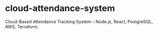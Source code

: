 # cloud-attendance-system
Cloud-Based Attendance Tracking System – Node.js, React, PostgreSQL, AWS, Terraform.
